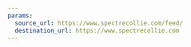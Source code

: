 ```yaml
---
params:
  source_url: https://www.spectrecollie.com/feed/
  destination_url: https://www.spectrecollie.com
---
```

